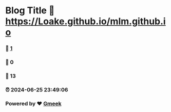 # Blog Title :link: https://Loake.github.io/mlm.github.io 
### :page_facing_up: [1](https://Loake.github.io/mlm.github.io/tag.html) 
### :speech_balloon: 0 
### :hibiscus: 13 
### :alarm_clock: 2024-06-25 23:49:06 
### Powered by :heart: [Gmeek](https://github.com/Meekdai/Gmeek)
